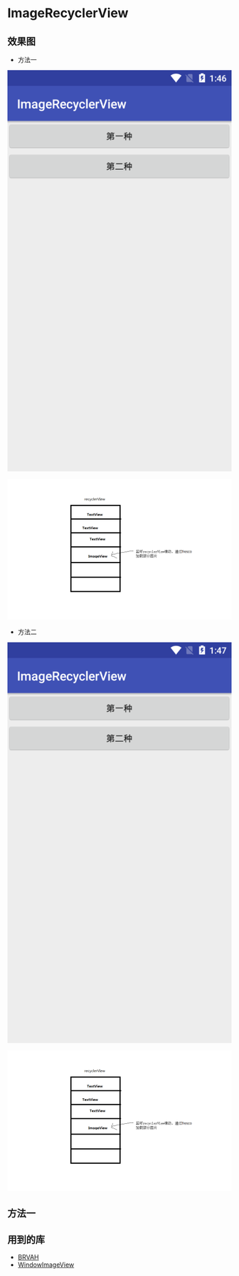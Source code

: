 # ImageRecyclerView

## 效果图
* 方法一

![方法一](https://github.com/TurnTears/ImageRecyclerView/blob/4cf66e08a561a6b3de1e9f1a3970fc4c73bd1fc2/img/1.gif)

![思路一](https://github.com/TurnTears/ImageRecyclerView/blob/fa97576ca5c065aaf12e7e0178bcde7c1faa7ce5/img/1.png)
* 方法二

![方法二](https://github.com/TurnTears/ImageRecyclerView/blob/4cf66e08a561a6b3de1e9f1a3970fc4c73bd1fc2/img/2.gif)

![思路二](https://github.com/TurnTears/ImageRecyclerView/blob/fa97576ca5c065aaf12e7e0178bcde7c1faa7ce5/img/2.png)
## 方法一


## 用到的库
* [BRVAH](https://github.com/CymChad/BaseRecyclerViewAdapterHelper)
* [WindowImageView](https://github.com/Bleoo/WindowImageView)

